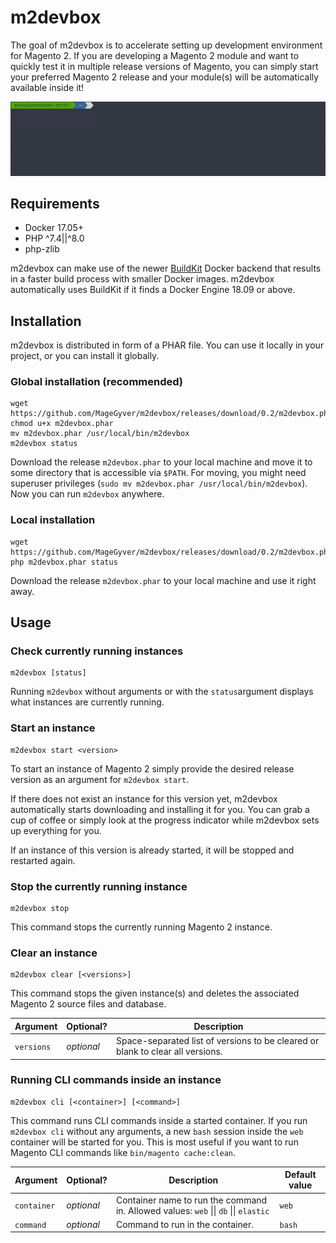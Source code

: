 # m2devbox

The goal of m2devbox is to accelerate setting up development environment for Magento 2.
If you are developing a Magento 2 module and want to quickly test it in multiple release
versions of Magento, you can simply start your preferred Magento 2 release and your
module(s) will be automatically available inside it!

![m2devbox terminal demo animation](./docs/demo.gif)

## Requirements
* Docker 17.05+
* PHP ^7.4||^8.0 
* php-zlib

m2devbox can make use of the newer [BuildKit](https://www.docker.com/blog/advanced-dockerfiles-faster-builds-and-smaller-images-using-buildkit-and-multistage-builds/) 
Docker backend that results in a faster build process with smaller Docker images.
m2devbox automatically uses BuildKit if it finds a Docker Engine 18.09 or above.

## Installation

m2devbox is distributed in form of a PHAR file. You can use it locally in your project,
or you can install it globally.

### Global installation (recommended)
```shell
wget https://github.com/MageGyver/m2devbox/releases/download/0.2/m2devbox.phar
chmod u+x m2devbox.phar
mv m2devbox.phar /usr/local/bin/m2devbox
m2devbox status
```

Download the release `m2devbox.phar` to your local machine and move it to some 
directory that is accessible via `$PATH`. For moving, you might need superuser 
privileges (`sudo mv m2devbox.phar /usr/local/bin/m2devbox`).  
Now you can run `m2devbox` anywhere.

### Local installation
```shell
wget https://github.com/MageGyver/m2devbox/releases/download/0.2/m2devbox.phar
php m2devbox.phar status
```

Download the release `m2devbox.phar` to your local machine and use it right away.

## Usage

### Check currently running instances
```shell
m2devbox [status]
```

Running `m2devbox` without arguments or with the `status`argument displays what 
instances are currently running.

### Start an instance
```shell
m2devbox start <version>
```

To start an instance of Magento 2 simply provide the desired release version as 
an argument for `m2devbox start`.

If there does not exist an instance for this version yet, m2devbox automatically
starts downloading and installing it for you. You can grab a cup of coffee or
simply look at the progress indicator while m2devbox sets up everything for you.

If an instance of this version is already started, it will be stopped and restarted
again.

### Stop the currently running instance
```shell
m2devbox stop
```

This command stops the currently running Magento 2 instance.

### Clear an instance
```shell
m2devbox clear [<versions>]
```

This command stops the given instance(s) and deletes the associated Magento 2 source
files and database.

| Argument     | Optional?  | Description |
|--------------|------------|-------------|
| `versions`   | _optional_ | Space-separated list of versions to be cleared or blank to clear all versions. |

### Running CLI commands inside an instance
```shell
m2devbox cli [<container>] [<command>]
```

This command runs CLI commands inside a started container.
If you run `m2devbox cli` without any arguments, a new `bash` session inside the 
`web` container will be started for you. This is most useful if you want to run
Magento CLI commands like `bin/magento cache:clean`.

| Argument     | Optional?  | Description  | Default value |
|--------------|------------|--------------|---------------|
| `container`  | _optional_ | Container name to run the command in. Allowed values: `web` &#124;&#124; `db` &#124;&#124; `elastic` | `web` |
| `command`  | _optional_ | Command to run in the container. | `bash` |
